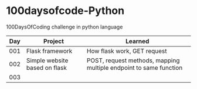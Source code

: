# 100daysofcode-Python
100DaysOfCoding challenge in python language

| Day  | Project | Learned|
| ------------- | ------------- | ------------- |
| 001 | Flask framework | How flask work, GET request |
| 002  | Simple website based on flask | POST, request methods, mapping multiple endpoint to same function |
| 003  |  | |
